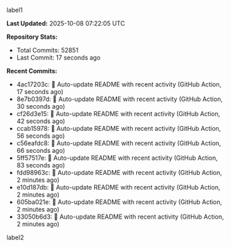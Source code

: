 
label1 
<!-- ACTIVITY_START -->
**Last Updated:** 2025-10-08 07:22:05 UTC

**Repository Stats:**
- Total Commits: 52851
- Last Commit: 17 seconds ago

**Recent Commits:**
- 4ac17203c: 🤖 Auto-update README with recent activity (GitHub Action, 17 seconds ago)
- 8e7b0397d: 🤖 Auto-update README with recent activity (GitHub Action, 30 seconds ago)
- cf26d3e15: 🤖 Auto-update README with recent activity (GitHub Action, 42 seconds ago)
- ccab15978: 🤖 Auto-update README with recent activity (GitHub Action, 56 seconds ago)
- c56eafdc8: 🤖 Auto-update README with recent activity (GitHub Action, 66 seconds ago)
- 5ff57517e: 🤖 Auto-update README with recent activity (GitHub Action, 83 seconds ago)
- fdd98963c: 🤖 Auto-update README with recent activity (GitHub Action, 2 minutes ago)
- e10d187db: 🤖 Auto-update README with recent activity (GitHub Action, 2 minutes ago)
- 605ba021e: 🤖 Auto-update README with recent activity (GitHub Action, 2 minutes ago)
- 33050b6d3: 🤖 Auto-update README with recent activity (GitHub Action, 2 minutes ago)
<!-- ACTIVITY_END -->

label2
